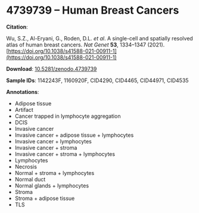 # 4739739 – Human Breast Cancers

**Citation**: 

Wu, S.Z., Al-Eryani, G., Roden, D.L. *et al*. A single-cell and spatially resolved atlas of human breast cancers. *Nat Genet* **53**, 1334–1347 (2021). [https://doi.org/10.1038/s41588-021-00911-1](https://doi.org/10.1038/s41588-021-00911-1)

**Download**: [10.5281/zenodo.4739739](https://zenodo.org/records/4739739)

**Sample IDs**: 1142243F, 1160920F, CID4290, CID4465, CID44971, CID4535

**Annotations**:
- Adipose tissue  
- Artifact  
- Cancer trapped in lymphocyte aggregation  
- DCIS  
- Invasive cancer  
- Invasive cancer + adipose tissue + lymphocytes  
- Invasive cancer + lymphocytes  
- Invasive cancer + stroma  
- Invasive cancer + stroma + lymphocytes  
- Lymphocytes  
- Necrosis  
- Normal + stroma + lymphocytes  
- Normal duct  
- Normal glands + lymphocytes  
- Stroma  
- Stroma + adipose tissue  
- TLS
